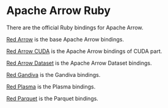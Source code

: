 <!---
  Licensed to the Apache Software Foundation (ASF) under one
  or more contributor license agreements.  See the NOTICE file
  distributed with this work for additional information
  regarding copyright ownership.  The ASF licenses this file
  to you under the Apache License, Version 2.0 (the
  "License"); you may not use this file except in compliance
  with the License.  You may obtain a copy of the License at

    http://www.apache.org/licenses/LICENSE-2.0

  Unless required by applicable law or agreed to in writing,
  software distributed under the License is distributed on an
  "AS IS" BASIS, WITHOUT WARRANTIES OR CONDITIONS OF ANY
  KIND, either express or implied.  See the License for the
  specific language governing permissions and limitations
  under the License.
-->

# Apache Arrow Ruby

There are the official Ruby bindings for Apache Arrow.

[Red Arrow](https://github.com/apache/arrow/tree/master/ruby/red-arrow) is the base Apache Arrow bindings.

[Red Arrow CUDA](https://github.com/apache/arrow/tree/master/ruby/red-arrow-cuda) is the Apache Arrow bindings of CUDA part.

[Red Arrow Dataset](https://github.com/apache/arrow/tree/master/ruby/red-arrow-dataset) is the Apache Arrow Dataset bindings.

[Red Gandiva](https://github.com/apache/arrow/tree/master/ruby/red-gandiva) is the Gandiva bindings.

[Red Plasma](https://github.com/apache/arrow/tree/master/ruby/red-plasma) is the Plasma bindings.

[Red Parquet](https://github.com/apache/arrow/tree/master/ruby/red-parquet) is the Parquet bindings.


